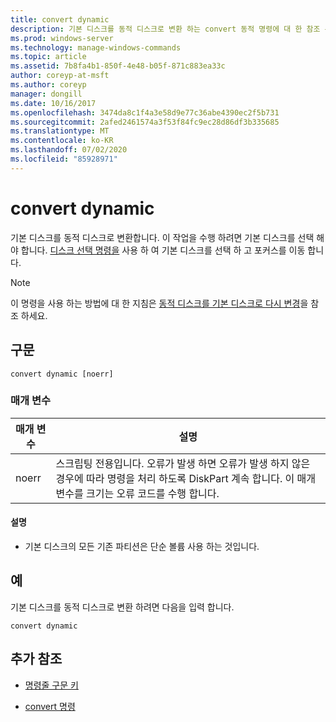 ```yaml
---
title: convert dynamic
description: 기본 디스크를 동적 디스크로 변환 하는 convert 동적 명령에 대 한 참조 문서입니다.
ms.prod: windows-server
ms.technology: manage-windows-commands
ms.topic: article
ms.assetid: 7b8fa4b1-850f-4e48-b05f-871c883ea33c
author: coreyp-at-msft
ms.author: coreyp
manager: dongill
ms.date: 10/16/2017
ms.openlocfilehash: 3474da8c1f4a3e58d9e77c36abe4390ec2f5b731
ms.sourcegitcommit: 2afed2461574a3f53f84fc9ec28d86df3b335685
ms.translationtype: MT
ms.contentlocale: ko-KR
ms.lasthandoff: 07/02/2020
ms.locfileid: "85928971"
---
```

# <a name="convert-dynamic"></a>convert dynamic

기본 디스크를 동적 디스크로 변환합니다. 이 작업을 수행 하려면 기본 디스크를 선택 해야 합니다. [디스크 선택 명령을](select-disk.md) 사용 하 여 기본 디스크를 선택 하 고 포커스를 이동 합니다.

> [!NOTE]
> 이 명령을 사용 하는 방법에 대 한 지침은 [동적 디스크를 기본 디스크로 다시 변경](https://docs.microsoft.com/previous-versions/windows/it-pro/windows-server-2008-R2-and-2008/cc755238(v=ws.11))을 참조 하세요.

## <a name="syntax"></a>구문

```
convert dynamic [noerr]
```

### <a name="parameters"></a>매개 변수

| 매개 변수 | 설명 |
| --------- | ----------- |
| noerr | 스크립팅 전용입니다. 오류가 발생 하면 오류가 발생 하지 않은 경우에 따라 명령을 처리 하도록 DiskPart 계속 합니다. 이 매개 변수를 크기는 오류 코드를 수행 합니다. |

#### <a name="remarks"></a>설명

- 기본 디스크의 모든 기존 파티션은 단순 볼륨 사용 하는 것입니다.

## <a name="examples"></a>예

기본 디스크를 동적 디스크로 변환 하려면 다음을 입력 합니다.

```
convert dynamic
```

## <a name="additional-references"></a>추가 참조

- [명령줄 구문 키](command-line-syntax-key.md)

- [convert 명령](convert.md)
